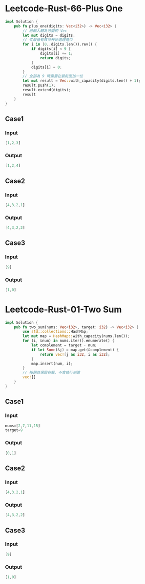 # Leetcode-Rust-66-Plus One

```rust
impl Solution {
    pub fn plus_one(digits: Vec<i32>) -> Vec<i32> {
        // 將輸入轉為可變的 Vec
        let mut digits = digits;
        // 從最低有效位开始處理進位
        for i in (0..digits.len()).rev() {
            if digits[i] < 9 {
                digits[i] += 1;
                return digits;
            }
            digits[i] = 0;
        }
        // 全部為 9 時需要在最前面加一位
        let mut result = Vec::with_capacity(digits.len() + 1);
        result.push(1);
        result.extend(digits);
        result
    }
}
```

## Case1
### Input

```rust
[1,2,3]
```

### Output

```rust
[1,2,4]
```

## Case2
### Input

```rust
[4,3,2,1]
```

### Output

```rust
[4,3,2,2]
```

## Case3
### Input

```rust
[9]
```

### Output

```rust
[1,0]
```

# Leetcode-Rust-01-Two Sum

```rust
impl Solution {
    pub fn two_sum(nums: Vec<i32>, target: i32) -> Vec<i32> {
        use std::collections::HashMap;
        let mut map = HashMap::with_capacity(nums.len());
        for (i, &num) in nums.iter().enumerate() {
            let complement = target - num;
            if let Some(&j) = map.get(&complement) {
                return vec![j as i32, i as i32];
            }
            map.insert(num, i);
        }
        // 按題意保證有解，不會執行到這
        vec![]
    }
}
```

## Case1
### Input

```rust
nums=[2,7,11,15]
target=9
```

### Output

```rust
[0,1]
```

## Case2
### Input

```rust
[4,3,2,1]
```

### Output

```rust
[4,3,2,2]
```

## Case3
### Input

```rust
[9]
```

### Output

```rust
[1,0]
```
